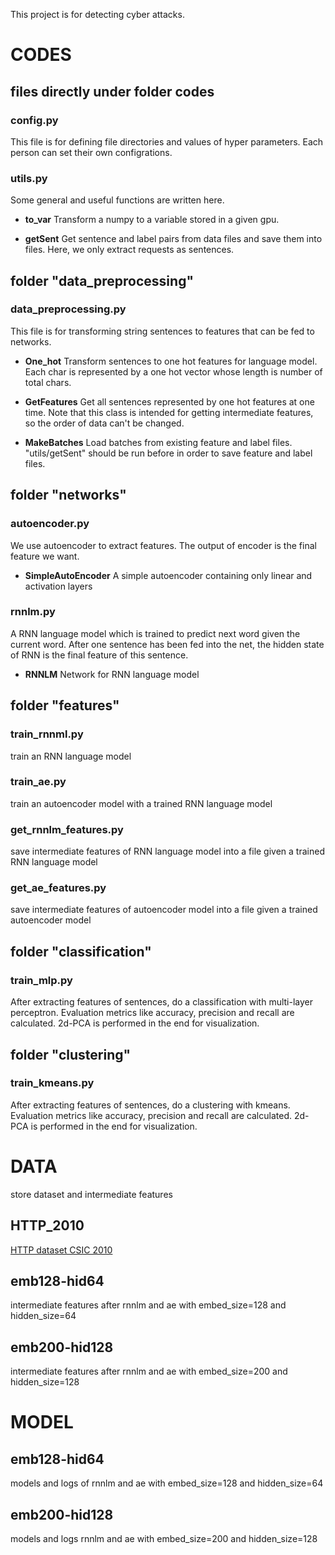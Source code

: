 This project is for detecting cyber attacks.

# CODES

## files directly under folder codes
### config.py
This file is for defining file directories and values of hyper parameters. Each person can set their own configrations.

### utils.py
Some general and useful functions are written here.

- **to_var**
Transform a numpy to a variable stored in a given gpu.

- **getSent**
Get sentence and label pairs from data files and save them into files.
Here, we only extract requests as sentences.


## folder "data_preprocessing"
### data_preprocessing.py
This file is for transforming string sentences to features that can be fed to networks.

- **One_hot**
Transform sentences to one hot features for language model.
Each char is represented by a one hot vector whose length is number of total chars.

- **GetFeatures**
Get all sentences represented by one hot features at one time. Note that this class is intended for getting intermediate features, so the order of data can't be changed.

- **MakeBatches**
Load batches from existing feature and label files.
"utils/getSent" should be run before in order to save feature and label files.


## folder "networks"
### autoencoder.py
We use autoencoder to extract features. The output of encoder is the final feature we want.

- **SimpleAutoEncoder**
A simple autoencoder containing only linear and activation layers

### rnnlm.py
A RNN language model which is trained to predict next word given the current word. After one sentence has been fed into the net, the hidden state of RNN is the final feature of this sentence.

- **RNNLM**
Network for RNN language model


## folder "features"
### train_rnnml.py
train an RNN language model

### train_ae.py
train an autoencoder model with a trained RNN language model

### get_rnnlm_features.py
save intermediate features of RNN language model into a file given a trained RNN language model

### get_ae_features.py
save intermediate features of autoencoder model into a file given a trained autoencoder model


## folder "classification"
### train_mlp.py
After extracting features of sentences, do a classification with multi-layer perceptron. Evaluation metrics like accuracy, precision and recall are calculated. 2d-PCA is performed in the end for visualization.


## folder "clustering"
### train_kmeans.py
After extracting features of sentences, do a clustering with kmeans. Evaluation metrics like accuracy, precision and recall are calculated. 2d-PCA is performed in the end for visualization.



# DATA

store dataset and intermediate features
## HTTP_2010
[HTTP dataset CSIC 2010](http://www.isi.csic.es/dataset/)


## emb128-hid64
intermediate features after rnnlm and ae with embed_size=128 and hidden_size=64


## emb200-hid128
intermediate features after rnnlm and ae with embed_size=200 and hidden_size=128



# MODEL

## emb128-hid64
models and logs of rnnlm and ae with embed_size=128 and hidden_size=64


## emb200-hid128
models and logs rnnlm and ae with embed_size=200 and hidden_size=128



